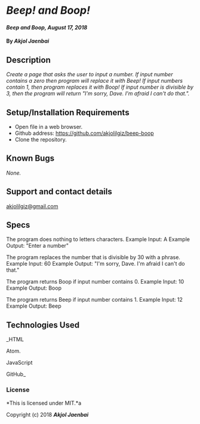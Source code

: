 # _Beep! and Boop!_

#### _Beep and Boop, August 17, 2018_

#### By _**Akjol Jaenbai**_

## Description

_Create a page that asks the user to input a number. If input number contains a zero then program will replace it with Beep!
If input numbers contain 1, then program replaces it with Boop! If input number is divisible by 3, then the program will return
"I'm sorry, Dave. I'm afraid I can't do that."._

## Setup/Installation Requirements


* Open file in a web browser.
* Github address: https://github.com/akjolilgiz/beep-boop
* Clone the repository.
## Known Bugs

_None._

## Support and contact details

akjolilgiz@gmail.com
## Specs
The program does nothing to letters characters.
Example Input: A
Example Output: "Enter a number"

The program replaces the number that is divisible by 30 with a phrase.
Example Input: 60
Example Output: "I'm sorry, Dave. I'm afraid I can't do that."

The program returns Boop if input number contains 0.
Example Input: 10
Example Output: Boop

The program returns Beep if input number contains 1.
Example Input: 12
Example Output: Beep



## Technologies Used

_HTML

Atom.

JavaScript

GitHub_

### License

*This is licensed under MIT.*a

Copyright (c) 2018 **_Akjol Jaenbai_**
